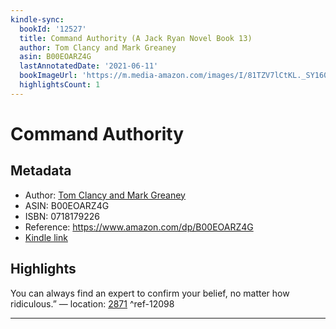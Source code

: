 ```yaml
---
kindle-sync:
  bookId: '12527'
  title: Command Authority (A Jack Ryan Novel Book 13)
  author: Tom Clancy and Mark Greaney
  asin: B00EOARZ4G
  lastAnnotatedDate: '2021-06-11'
  bookImageUrl: 'https://m.media-amazon.com/images/I/81TZV7lCtKL._SY160.jpg'
  highlightsCount: 1
---
```

# Command Authority
## Metadata
* Author: [Tom Clancy and Mark Greaney](https://www.amazon.comundefined)
* ASIN: B00EOARZ4G
* ISBN: 0718179226
* Reference: https://www.amazon.com/dp/B00EOARZ4G
* [Kindle link](kindle://book?action=open&asin=B00EOARZ4G)

## Highlights
You can always find an expert to confirm your belief, no matter how ridiculous.” — location: [2871](kindle://book?action=open&asin=B00EOARZ4G&location=2871) ^ref-12098

---
